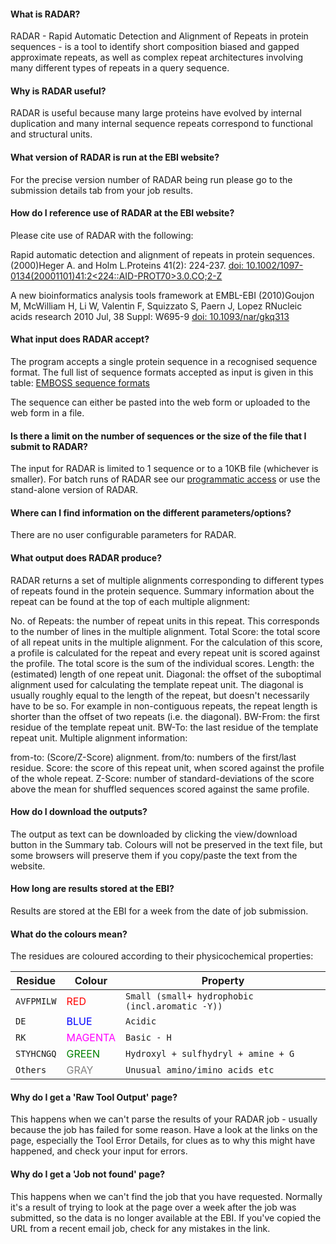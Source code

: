 #### What is RADAR?
RADAR - Rapid Automatic Detection and Alignment of Repeats in protein sequences - is a tool to identify short composition biased and gapped approximate repeats, as well as complex repeat architectures involving many different types of repeats in a query sequence.

#### Why is RADAR useful?
RADAR is useful because many large proteins have evolved by internal duplication and many internal sequence repeats correspond to functional and structural units.

#### What version of RADAR is run at the EBI website?
For the precise version number of RADAR being run please go to the submission details tab from your job results.

#### How do I reference use of RADAR at the EBI website?
Please cite use of RADAR with the following:

Rapid automatic detection and alignment of repeats in protein sequences. (2000)Heger A. and Holm L.Proteins 41(2): 224-237. [doi: 10.1002/1097-0134(20001101)41:2<224::AID-PROT70>3.0.CO;2-Z](http://dx.doi.org/10.1002/1097-0134(20001101)41:2%3C224::AID-PROT70%3E3.0.CO;2-Z) 

A new bioinformatics analysis tools framework at EMBL-EBI (2010)Goujon M, McWilliam H, Li W, Valentin F, Squizzato S, Paern J, Lopez RNucleic acids research 2010 Jul, 38 Suppl: W695-9 [doi: 10.1093/nar/gkq313](http://dx.doi.org/10.1093/nar/gkq313)


#### What input does RADAR accept?
The program accepts a single protein sequence in a recognised sequence format. The full list of sequence formats accepted as input is given in this table: [EMBOSS sequence formats](http://emboss.open-bio.org/html/use/ch05s02.html#d0e5958)

The sequence can either be pasted into the web form or uploaded to the web form in a file.

#### Is there a limit on the number of sequences or the size of the file that I submit to RADAR?
The input for RADAR is limited to 1 sequence or to a 10KB file (whichever is smaller). For batch runs of RADAR see our [programmatic access](https://ebi-jdispatcher.github.io/documentation/webservices/) or use the stand-alone version of RADAR.

#### Where can I find information on the different parameters/options?
There are no user configurable parameters for RADAR.

#### What output does RADAR produce?
RADAR returns a set of multiple alignments corresponding to different types of repeats found in the protein sequence. Summary information about the repeat can be found at the top of each multiple alignment:

No. of Repeats: the number of repeat units in this repeat. This corresponds to the number of lines in the multiple alignment.
Total Score: the total score of all repeat units in the multiple alignment. For the calculation of this score, a profile is calculated for the repeat and every repeat unit is scored against the profile. The total score is the sum of the individual scores.
Length: the (estimated) length of one repeat unit.
Diagonal: the offset of the suboptimal alignment used for calculating the template repeat unit. The diagonal is usually roughly equal to the length of the repeat, but doesn't necessarily have to be so. For example in non-contiguous repeats, the repeat length is shorter than the offset of two repeats (i.e. the diagonal).
BW-From: the first residue of the template repeat unit.
BW-To: the last residue of the template repeat unit.
Multiple alignment information:

from-to: (Score/Z-Score) alignment.
from/to: numbers of the first/last residue.
Score: the score of this repeat unit, when scored against the profile of the whole repeat.
Z-Score: number of standard-deviations of the score above the mean for shuffled sequences scored against the same profile.

#### How do I download the outputs?
The output as text can be downloaded by clicking the view/download button in the Summary tab. Colours will not be preserved in the text file, but some browsers will preserve them if you copy/paste the text from the website.

#### How long are results stored at the EBI?
Results are stored at the EBI for a week from the date of job submission.

#### What do the colours mean?
The residues are coloured according to their physicochemical properties:

| Residue       | Colour                               | Property                                        |                    
| -----------   | ----------------------------         | -----------      |
| `AVFPMILW`    | <font color=red>RED</font>           | `Small (small+ hydrophobic (incl.aromatic -Y))`   |
| `DE`          | <font color=blue>BLUE</font>         | `Acidic`   |
| `RK`          |  <font color=magenta>MAGENTA</font>  | `Basic - H` |
| `STYHCNGQ`    | <font color=green>GREEN</font>       | `Hydroxyl + sulfhydryl + amine + G` |
| `Others`      | <font color=gray>GRAY</font>         | `Unusual amino/imino acids etc` |

#### Why do I get a 'Raw Tool Output' page?
This happens when we can't parse the results of your RADAR job - usually because the job has failed for some reason. Have a look at the links on the page, especially the Tool Error Details, for clues as to why this might have happened, and check your input for errors.

#### Why do I get a 'Job not found' page?
This happens when we can't find the job that you have requested. Normally it's a result of trying to look at the page over a week after the job was submitted, so the data is no longer available at the EBI. If you've copied the URL from a recent email job, check for any mistakes in the link.
